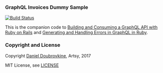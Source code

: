 ### GraphQL Invoices Dummy Sample

[![Build Status](https://travis-ci.org/dblock/graphql-invoices.svg?branch=master)](https://travis-ci.org/dblock/graphql-invoices)

This is the companion code to [Building and Consuming a GraphQL API with Ruby on Rails](http://code.dblock.org/2017/10/23/building-and-consuming-a-graphql-api-in-ruby-on-rails.html) and [Generating and Handling Errors in GraphQL in Ruby](http://code.dblock.org/2017/10/30/generating-and-handling-errors-in-graphql-in-ruby.html).

### Copyright and License

Copyright [Daniel Doubrovkine](https://twitter.com/dblockdotorg), Artsy, 2017

MIT License, see [LICENSE](LICENSE)
